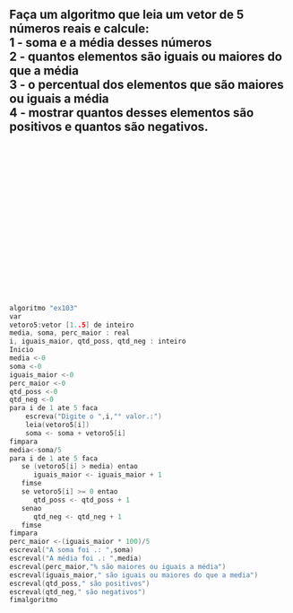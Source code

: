 <h2> Faça um algoritmo que leia um vetor de 5 números reais e calcule: <br/>
    1 - soma e a média desses números <br/>
    2 - quantos elementos são iguais ou maiores do que a média  <br/>
    3 - o percentual dos elementos que são maiores ou iguais a média  <br/>
    4 - mostrar quantos desses elementos são positivos e quantos são negativos. <br/>
</h2>

<br/>
<br/>
<br/>
<br/>
<br/>
<br/>
<br/>
<br/>
<br/>
<br/>
<br/>

<br/>

<br/>
<br/>

<br/>
<br/>



























```C
algoritmo "ex103"
var
vetoro5:vetor [1..5] de inteiro
media, soma, perc_maior : real
i, iguais_maior, qtd_poss, qtd_neg : inteiro
Inicio
media <-0
soma <-0
iguais_maior <-0
perc_maior <-0
qtd_poss <-0
qtd_neg <-0
para i de 1 ate 5 faca
    escreva("Digite o ",i,"° valor.:")
    leia(vetoro5[i])
    soma <- soma + vetoro5[i]
fimpara
media<-soma/5
para i de 1 ate 5 faca
   se (vetoro5[i] > media) entao
      iguais_maior <- iguais_maior + 1
   fimse
   se vetoro5[i] >= 0 entao
      qtd_poss <- qtd_poss + 1
   senao
      qtd_neg <- qtd_neg + 1
   fimse
fimpara
perc_maior <-(iguais_maior * 100)/5
escreval("A soma foi .: ",soma)
escreval("A média foi .: ",media)
escreval(perc_maior,"% são maiores ou iguais a média")
escreval(iguais_maior," são iguais ou maiores do que a media")
escreval(qtd_poss," são positivos")
escreval(qtd_neg," são negativos")
fimalgoritmo
```

